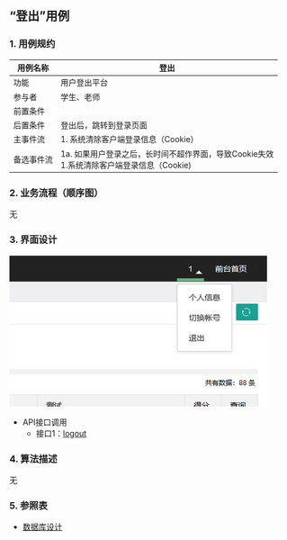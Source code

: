 ## “登出”用例

### 1. 用例规约

用例名称 | 登出
---|---
功能 | 用户登出平台
参与者 | 学生、老师
前置条件 | 
后置条件 | 登出后，跳转到登录页面
主事件流 | 1. 系统清除客户端登录信息（Cookie）
备选事件流 | 1a. 如果用户登录之后，长时间不超作界面，导致Cookie失效  <br>1.系统清除客户端登录信息（Cookie)

### 2. 业务流程（顺序图）
无

### 3. 界面设计
![](../picture/登出.png)
- API接口调用
    - 接口1：[logout](../impl/loginOut.md)

### 4. 算法描述
无
 

### 5. 参照表
- [数据库设计](../数据库设计.md)
